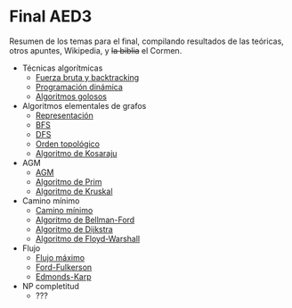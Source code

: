 # Final AED3

Resumen de los temas para el final, compilando resultados de las teóricas, otros apuntes, Wikipedia, y ~~la biblia~~ el Cormen.

- Técnicas algorítmicas
    - [Fuerza bruta y backtracking](./backtracking.md)
    - [Programación dinámica](./dinamica.md)
    - [Algoritmos golosos](./golosos.md)
- Algoritmos elementales de grafos
    - [Representación](./representacion.md)
    - [BFS](./bfs.md)
    - [DFS](./dfs.md)
    - [Orden topológico](./orden-topologico.md)
    - [Algoritmo de Kosaraju](./kosaraju.md)
- AGM
    - [AGM](./agm.md)
    - [Algoritmo de Prim](./prim.md)
    - [Algoritmo de Kruskal](./kruskal.md)
- Camino mínimo
    - [Camino mínimo](./camino-minimo.md)
    - [Algoritmo de Bellman-Ford](./bellman-ford.md)
    - [Algoritmo de Dijkstra](./dijkstra.md)
    - [Algoritmo de Floyd-Warshall](./floyd-warshall.md)
- Flujo
    - [Flujo máximo](./flujo-maximo.md)
    - [Ford-Fulkerson](./ford-fulkerson.md)
    - [Edmonds-Karp](./edmonds-karp.md)
- NP completitud
    - ???
